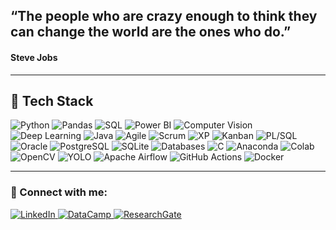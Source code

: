 
## “The people who are crazy enough to think they can change the world are the ones who do.”
#### Steve Jobs

---

## 🔧 Tech Stack

![Python](https://img.shields.io/badge/Python-3776AB?style=flat&logo=python&logoColor=white)
![Pandas](https://img.shields.io/badge/Pandas-150458?style=flat&logo=pandas&logoColor=white)
![SQL](https://img.shields.io/badge/SQL-4479A1?style=flat&logo=mysql&logoColor=white)
![Power BI](https://img.shields.io/badge/Power%20BI-F2C811?style=flat&logo=powerbi&logoColor=black)
![Computer Vision](https://img.shields.io/badge/Computer%20Vision-000000?style=flat)
![Deep Learning](https://img.shields.io/badge/Deep%20Learning-FF6F00?style=flat)
![Java](https://img.shields.io/badge/Java-007396?style=flat&logo=java&logoColor=white)
![Agile](https://img.shields.io/badge/Agile-0052CC?style=flat)
![Scrum](https://img.shields.io/badge/Scrum-6DB33F?style=flat)
![XP](https://img.shields.io/badge/Extreme%20Programming-BD2C00?style=flat)
![Kanban](https://img.shields.io/badge/Kanban-5C2D91?style=flat)
![PL/SQL](https://img.shields.io/badge/PL%2FSQL-F80000?style=flat)
![Oracle](https://img.shields.io/badge/Oracle-F80000?style=flat&logo=oracle&logoColor=white)
![PostgreSQL](https://img.shields.io/badge/PostgreSQL-336791?style=flat&logo=postgresql&logoColor=white)
![SQLite](https://img.shields.io/badge/SQLite-003B57?style=flat&logo=sqlite&logoColor=white)
![Databases](https://img.shields.io/badge/Databases-336791?style=flat)
![C](https://img.shields.io/badge/C-00599C?style=flat&logo=c&logoColor=white)
![Anaconda](https://img.shields.io/badge/Anaconda-42B029?style=flat&logo=anaconda&logoColor=white)
![Colab](https://img.shields.io/badge/Colab-F9AB00?style=flat&logo=googlecolab&logoColor=black)
![OpenCV](https://img.shields.io/badge/OpenCV-5C3EE8?style=flat&logo=opencv&logoColor=white)
![YOLO](https://img.shields.io/badge/YOLO-000000?style=flat)
![Apache Airflow](https://img.shields.io/badge/Apache%20Airflow-017CEE?style=flat&logo=apacheairflow&logoColor=white)
![GitHub Actions](https://img.shields.io/badge/GitHub%20Actions-2088FF?style=flat&logo=githubactions&logoColor=white)
![Docker](https://img.shields.io/badge/Docker-2496ED?style=flat&logo=docker&logoColor=white)




---

### 🔗 Connect with me:
<a href="https://www.linkedin.com/in/abdullah-sharaf-2824151a5/" target="_blank">
  <img src="https://img.shields.io/badge/LinkedIn-blue?style=flat&logo=linkedin" alt="LinkedIn">
</a>
<a href="https://www.datacamp.com/portfolio/sharafcomputer" target="_blank">
  <img src="https://img.shields.io/badge/DataCamp-03EF62?style=flat&logo=datacamp&logoColor=white" alt="DataCamp">
</a>
<a href="https://www.researchgate.net/profile/Abdullah-Sharaf-4" target="_blank">
  <img src="https://img.shields.io/badge/ResearchGate-00CCBB?style=flat&logo=researchgate&logoColor=white" alt="ResearchGate">
</a>
